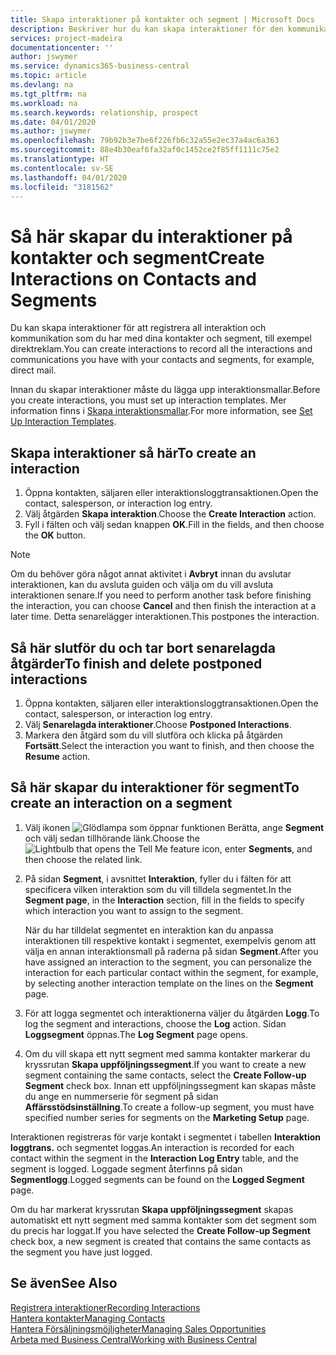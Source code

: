 ```yaml
---
title: Skapa interaktioner på kontakter och segment | Microsoft Docs
description: Beskriver hur du kan skapa interaktioner för den kommunikation som du har med dina kontakter och segment i Business Central, till exempel direktmail.
services: project-madeira
documentationcenter: ''
author: jswymer
ms.service: dynamics365-business-central
ms.topic: article
ms.devlang: na
ms.tgt_pltfrm: na
ms.workload: na
ms.search.keywords: relationship, prospect
ms.date: 04/01/2020
ms.author: jswymer
ms.openlocfilehash: 79b92b3e7be6f226fb6c32a55e2ec37a4ac6a363
ms.sourcegitcommit: 88e4b30eaf6fa32af0c1452ce2f85ff1111c75e2
ms.translationtype: HT
ms.contentlocale: sv-SE
ms.lasthandoff: 04/01/2020
ms.locfileid: "3181562"
---
```

# <a name="create-interactions-on-contacts-and-segments"></a><span data-ttu-id="b90b6-103">Så här skapar du interaktioner på kontakter och segment</span><span class="sxs-lookup"><span data-stu-id="b90b6-103">Create Interactions on Contacts and Segments</span></span>
<span data-ttu-id="b90b6-104">Du kan skapa interaktioner för att registrera all interaktion och kommunikation som du har med dina kontakter och segment, till exempel direktreklam.</span><span class="sxs-lookup"><span data-stu-id="b90b6-104">You can create interactions to record all the interactions and communications you have with your contacts and segments, for example, direct mail.</span></span>

<span data-ttu-id="b90b6-105">Innan du skapar interaktioner måste du lägga upp interaktionsmallar.</span><span class="sxs-lookup"><span data-stu-id="b90b6-105">Before you create interactions, you must set up interaction templates.</span></span> <span data-ttu-id="b90b6-106">Mer information finns i  [Skapa interaktionsmallar](marketing-interactions.md).</span><span class="sxs-lookup"><span data-stu-id="b90b6-106">For more information, see  [Set Up Interaction Templates](marketing-interactions.md).</span></span>

## <a name="to-create-an-interaction"></a><span data-ttu-id="b90b6-107">Skapa interaktioner så här</span><span class="sxs-lookup"><span data-stu-id="b90b6-107">To create an interaction</span></span>
1. <span data-ttu-id="b90b6-108">Öppna kontakten, säljaren eller interaktionsloggtransaktionen.</span><span class="sxs-lookup"><span data-stu-id="b90b6-108">Open the contact, salesperson, or interaction log entry.</span></span>
2. <span data-ttu-id="b90b6-109">Välj åtgärden **Skapa interaktion**.</span><span class="sxs-lookup"><span data-stu-id="b90b6-109">Choose the **Create Interaction** action.</span></span>
3. <span data-ttu-id="b90b6-110">Fyll i fälten och välj sedan knappen **OK**.</span><span class="sxs-lookup"><span data-stu-id="b90b6-110">Fill in the fields, and then choose the **OK** button.</span></span>

> [!NOTE]  
>   <span data-ttu-id="b90b6-111">Om du behöver göra något annat aktivitet i **Avbryt** innan du avslutar interaktionen, kan du avsluta guiden och välja om du vill avsluta interaktionen senare.</span><span class="sxs-lookup"><span data-stu-id="b90b6-111">If you need to perform another task before finishing the interaction, you can choose **Cancel** and then finish the interaction at a later time.</span></span> <span data-ttu-id="b90b6-112">Detta senarelägger interaktionen.</span><span class="sxs-lookup"><span data-stu-id="b90b6-112">This postpones the interaction.</span></span>

## <a name="to-finish-and-delete-postponed-interactions"></a><span data-ttu-id="b90b6-113">Så här slutför du och tar bort senarelagda åtgärder</span><span class="sxs-lookup"><span data-stu-id="b90b6-113">To finish and delete postponed interactions</span></span>
1. <span data-ttu-id="b90b6-114">Öppna kontakten, säljaren eller interaktionsloggtransaktionen.</span><span class="sxs-lookup"><span data-stu-id="b90b6-114">Open the contact, salesperson, or interaction log entry.</span></span>
2. <span data-ttu-id="b90b6-115">Välj **Senarelagda interaktioner**.</span><span class="sxs-lookup"><span data-stu-id="b90b6-115">Choose **Postponed Interactions**.</span></span>
3. <span data-ttu-id="b90b6-116">Markera den åtgärd som du vill slutföra och klicka på åtgärden **Fortsätt**.</span><span class="sxs-lookup"><span data-stu-id="b90b6-116">Select the interaction you want to finish, and then choose the **Resume** action.</span></span>

## <a name="to-create-an-interaction-on-a-segment"></a><span data-ttu-id="b90b6-117">Så här skapar du interaktioner för segment</span><span class="sxs-lookup"><span data-stu-id="b90b6-117">To create an interaction on a segment</span></span>
1. <span data-ttu-id="b90b6-118">Välj ikonen ![Glödlampa som öppnar funktionen Berätta](media/ui-search/search_small.png "Berätta vad du vill göra"), ange **Segment** och välj sedan tillhörande länk.</span><span class="sxs-lookup"><span data-stu-id="b90b6-118">Choose the ![Lightbulb that opens the Tell Me feature](media/ui-search/search_small.png "Tell me what you want to do") icon, enter **Segments**, and then choose the related link.</span></span>
2. <span data-ttu-id="b90b6-119">På sidan **Segment**, i avsnittet **Interaktion**, fyller du i fälten för att specificera vilken interaktion som du vill tilldela segmentet.</span><span class="sxs-lookup"><span data-stu-id="b90b6-119">In the **Segment page**, in the **Interaction** section, fill in the fields to specify which interaction you want to assign to the segment.</span></span>

    <span data-ttu-id="b90b6-120">När du har tilldelat segmentet en interaktion kan du anpassa interaktionen till respektive kontakt i segmentet, exempelvis genom att välja en annan interaktionsmall på raderna på sidan **Segment**.</span><span class="sxs-lookup"><span data-stu-id="b90b6-120">After you have assigned an interaction to the segment, you can personalize the interaction for each particular contact within the segment, for example, by selecting another interaction template on the lines on the **Segment** page.</span></span>  
3. <span data-ttu-id="b90b6-121">För att logga segmentet och interaktionerna väljer du åtgärden **Logg**.</span><span class="sxs-lookup"><span data-stu-id="b90b6-121">To log the segment and interactions, choose the **Log** action.</span></span> <span data-ttu-id="b90b6-122">Sidan **Loggsegment** öppnas.</span><span class="sxs-lookup"><span data-stu-id="b90b6-122">The **Log Segment** page opens.</span></span>
4. <span data-ttu-id="b90b6-123">Om du vill skapa ett nytt segment med samma kontakter markerar du kryssrutan **Skapa uppföljningssegment**.</span><span class="sxs-lookup"><span data-stu-id="b90b6-123">If you want to create a new segment containing the same contacts, select the **Create Follow-up Segment** check box.</span></span> <span data-ttu-id="b90b6-124">Innan ett uppföljningssegment kan skapas måste du ange en nummerserie för segment på sidan **Affärsstödsinställning**.</span><span class="sxs-lookup"><span data-stu-id="b90b6-124">To create a follow-up segment, you must have specified number series for segments on the **Marketing Setup** page.</span></span>

<span data-ttu-id="b90b6-125">Interaktionen registreras för varje kontakt i segmentet i tabellen **Interaktion loggtrans.** och segmentet loggas.</span><span class="sxs-lookup"><span data-stu-id="b90b6-125">An interaction is recorded for each contact within the segment in the **Interaction Log Entry** table, and the segment is logged.</span></span> <span data-ttu-id="b90b6-126">Loggade segment återfinns på sidan **Segmentlogg**.</span><span class="sxs-lookup"><span data-stu-id="b90b6-126">Logged segments can be found on the **Logged Segment** page.</span></span>

<span data-ttu-id="b90b6-127">Om du har markerat kryssrutan **Skapa uppföljningssegment** skapas automatiskt ett nytt segment med samma kontakter som det segment som du precis har loggat.</span><span class="sxs-lookup"><span data-stu-id="b90b6-127">If you have selected the **Create Follow-up Segment** check box, a new segment is created that contains the same contacts as the segment you have just logged.</span></span>

## <a name="see-also"></a><span data-ttu-id="b90b6-128">Se även</span><span class="sxs-lookup"><span data-stu-id="b90b6-128">See Also</span></span>
[<span data-ttu-id="b90b6-129">Registrera interaktioner</span><span class="sxs-lookup"><span data-stu-id="b90b6-129">Recording Interactions</span></span>](marketing-interactions.md)  
[<span data-ttu-id="b90b6-130">Hantera kontakter</span><span class="sxs-lookup"><span data-stu-id="b90b6-130">Managing Contacts</span></span>](marketing-contacts.md)  
[<span data-ttu-id="b90b6-131">Hantera Försäljningsmöjligheter</span><span class="sxs-lookup"><span data-stu-id="b90b6-131">Managing Sales Opportunities</span></span>](marketing-manage-sales-opportunities.md)  
[<span data-ttu-id="b90b6-132">Arbeta med Business Central</span><span class="sxs-lookup"><span data-stu-id="b90b6-132">Working with Business Central</span></span>](ui-work-product.md)
